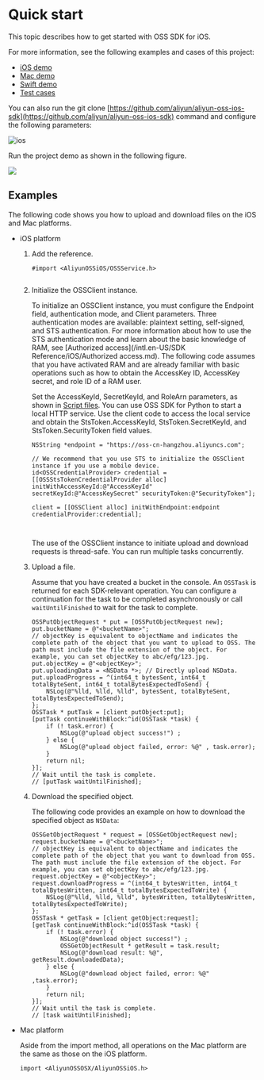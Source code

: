 # Quick start

This topic describes how to get started with OSS SDK for iOS.

For more information, see the following examples and cases of this project:

-   [iOS demo](https://github.com/aliyun/aliyun-oss-ios-sdk/tree/master/Example/AliyunOSSSDK-iOS-Example)
-   [Mac demo](https://github.com/aliyun/aliyun-oss-ios-sdk/tree/master/Example/AliyunOSSSDK-OSX-Example)
-   [Swift demo](https://github.com/aliyun/aliyun-oss-ios-sdk/tree/master/OSSSwiftDemo)
-   [Test cases](https://github.com/aliyun/AliyunOSSiOS/tree/master/AliyunOSSiOSTests)

You can also run the git clone [https://github.com/aliyun/aliyun-oss-ios-sdk](https://github.com/aliyun/aliyun-oss-ios-sdk) command and configure the following parameters:

![ios](https://static-aliyun-doc.oss-cn-hangzhou.aliyuncs.com/assets/img/en-US/3796498951/p88591.png)

Run the project demo as shown in the following figure.

![](https://static-aliyun-doc.oss-cn-hangzhou.aliyuncs.com/assets/img/en-US/4796498951/p13694.png)

## Examples

The following code shows you how to upload and download files on the iOS and Mac platforms.

-   iOS platform
    1.  Add the reference.

        ```
        #import <AliyunOSSiOS/OSSService.h>
                                    
        ```

    2.  Initialize the OSSClient instance.

        To initialize an OSSClient instance, you must configure the Endpoint field, authentication mode, and Client parameters. Three authentication modes are available: plaintext setting, self-signed, and STS authentication. For more information about how to use the STS authentication mode and learn about the basic knowledge of RAM, see [Authorized access](/intl.en-US/SDK Reference/iOS/Authorized access.md). The following code assumes that you have activated RAM and are already familiar with basic operations such as how to obtain the AccessKey ID, AccessKey secret, and role ID of a RAM user.

        Set the AccessKeyId, SecretKeyId, and RoleArn parameters, as shown in [Script files](https://github.com/aliyun/aliyun-oss-android-sdk/blob/master/app/sts_local_server/python/sts.py). You can use OSS SDK for Python to start a local HTTP service. Use the client code to access the local service and obtain the StsToken.AccessKeyId, StsToken.SecretKeyId, and StsToken.SecurityToken field values.

        ```
        NSString *endpoint = "https://oss-cn-hangzhou.aliyuncs.com";
        
        // We recommend that you use STS to initialize the OSSClient instance if you use a mobile device. 
        id<OSSCredentialProvider> credential = [[OSSStsTokenCredentialProvider alloc] initWithAccessKeyId:@"AccessKeyId" secretKeyId:@"AccessKeySecret" securityToken:@"SecurityToken"];
        
        client = [[OSSClient alloc] initWithEndpoint:endpoint credentialProvider:credential];
        
                                    
        ```

        The use of the OSSClient instance to initiate upload and download requests is thread-safe. You can run multiple tasks concurrently.

    3.  Upload a file.

        Assume that you have created a bucket in the console. An `OSSTask` is returned for each SDK-relevant operation. You can configure a continuation for the task to be completed asynchronously or call `waitUntilFinished` to wait for the task to complete.

        ```
        OSSPutObjectRequest * put = [OSSPutObjectRequest new];
        put.bucketName = @"<bucketName>";
        // objectKey is equivalent to objectName and indicates the complete path of the object that you want to upload to OSS. The path must include the file extension of the object. For example, you can set objectKey to abc/efg/123.jpg.
        put.objectKey = @"<objectKey>";
        put.uploadingData = <NSData *>; // Directly upload NSData.
        put.uploadProgress = ^(int64_t bytesSent, int64_t totalByteSent, int64_t totalBytesExpectedToSend) {
            NSLog(@"%lld, %lld, %lld", bytesSent, totalByteSent, totalBytesExpectedToSend);
        };
        OSSTask * putTask = [client putObject:put];
        [putTask continueWithBlock:^id(OSSTask *task) {
            if (! task.error) {
                NSLog(@"upload object success!") ;
            } else {
                NSLog(@"upload object failed, error: %@" , task.error);
            }
            return nil;
        }];
        // Wait until the task is complete.
        // [putTask waitUntilFinished];
        ```

    4.  Download the specified object.

        The following code provides an example on how to download the specified object as `NSData`:

        ```
        OSSGetObjectRequest * request = [OSSGetObjectRequest new];
        request.bucketName = @"<bucketName>";
        // objectKey is equivalent to objectName and indicates the complete path of the object that you want to download from OSS. The path must include the file extension of the object. For example, you can set objectKey to abc/efg/123.jpg.
        request.objectKey = @"<objectKey>";
        request.downloadProgress = ^(int64_t bytesWritten, int64_t totalBytesWritten, int64_t totalBytesExpectedToWrite) {
            NSLog(@"%lld, %lld, %lld", bytesWritten, totalBytesWritten, totalBytesExpectedToWrite);
        };
        OSSTask * getTask = [client getObject:request];
        [getTask continueWithBlock:^id(OSSTask *task) {
            if (! task.error) {
                NSLog(@"download object success!") ;
                OSSGetObjectResult * getResult = task.result;
                NSLog(@"download result: %@", getResult.downloadedData);
            } else {
                NSLog(@"download object failed, error: %@" ,task.error);
            }
            return nil;
        }];
        // Wait until the task is complete.
        // [task waitUntilFinished];
        ```

-   Mac platform

    Aside from the import method, all operations on the Mac platform are the same as those on the iOS platform.

    ```
    import <AliyunOSSOSX/AliyunOSSiOS.h>
                        
    ```


